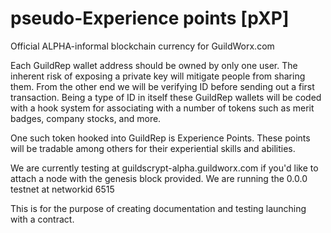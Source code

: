 # pseudo-Experience points [pXP]
Official ALPHA-informal blockchain currency for GuildWorx.com

Each GuildRep wallet address should be owned by only one user. The inherent risk of exposing a private key will mitigate people from sharing them. From the other end we will be verifying ID before sending out a first transaction. Being a type of ID in itself these GuildRep wallets will be coded with a hook system for associating with a number of tokens such as merit badges, company stocks, and more.

One such token hooked into GuildRep is Experience Points. These points will be tradable among others for their experiential skills and abilities.

We are currently testing at guildscrypt-alpha.guildworx.com if you'd like to attach a node with the genesis block provided.
We are running the 0.0.0 testnet at networkid 6515

This is for the purpose of creating documentation and testing launching with a contract.
